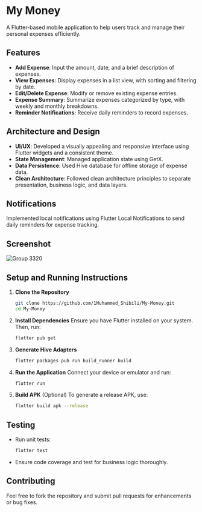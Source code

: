 # My Money

A Flutter-based mobile application to help users track and manage their personal expenses efficiently.

## Features
- **Add Expense**: Input the amount, date, and a brief description of expenses.
- **View Expenses**: Display expenses in a list view, with sorting and filtering by date.
- **Edit/Delete Expense**: Modify or remove existing expense entries.
- **Expense Summary**: Summarize expenses categorized by type, with weekly and monthly breakdowns.
- **Reminder Notifications**: Receive daily reminders to record expenses.

## Architecture and Design
- **UI/UX**: Developed a visually appealing and responsive interface using Flutter widgets and a consistent theme.
- **State Management**: Managed application state using GetX.
- **Data Persistence**: Used Hive database for offline storage of expense data.
- **Clean Architecture**: Followed clean architecture principles to separate presentation, business logic, and data layers.

## Notifications
Implemented local notifications using Flutter Local Notifications to send daily reminders for expense tracking.

## Screenshot
![Group 3320](https://github.com/user-attachments/assets/6a095bd1-b212-4657-a703-d8667e6d465b)


## Setup and Running Instructions

1. **Clone the Repository**
   ```bash
   git clone https://github.com/1Muhammed_Shibili/My-Money.git
   cd My-Money
   ```

2. **Install Dependencies**
   Ensure you have Flutter installed on your system. Then, run:
   ```bash
   flutter pub get
   ```

3. **Generate Hive Adapters**
   ```bash
   flutter packages pub run build_runner build
   ```

4. **Run the Application**
   Connect your device or emulator and run:
   ```bash
   flutter run
   ```

5. **Build APK** (Optional)
   To generate a release APK, use:
   ```bash
   flutter build apk --release
   ```

## Testing
- Run unit tests:
  ```bash
  flutter test
  ```
- Ensure code coverage and test for business logic thoroughly.

## Contributing
Feel free to fork the repository and submit pull requests for enhancements or bug fixes.



